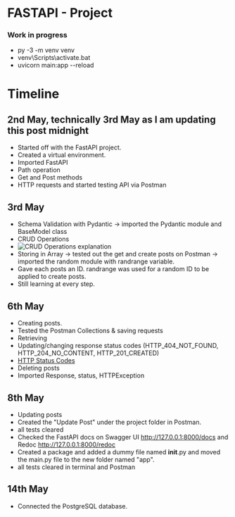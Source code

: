 # FASTAPI - Project

### Work in progress
- py  -3  -m venv venv
- venv\Scripts\activate.bat
- uvicorn main:app  --reload

# Timeline

## 2nd May, technically 3rd May as I am updating this post midnight
- Started off with the FastAPI project.
- Created a virtual environment.
- Imported FastAPI
- Path operation
- Get and Post methods
- HTTP requests and started testing API via Postman

## 3rd May
- Schema Validation with Pydantic -> imported the Pydantic module and BaseModel class
- CRUD Operations 
- ![CRUD Operations explanation](https://assets.website-files.com/5ff66329429d880392f6cba2/61c325278ba0dc1f5c550f27_CRUD%20acronym.png)
- Storing in Array -> tested out the get and create posts on Postman -> imported the random module with randrange variable.
- Gave each posts an ID. randrange was used for a random ID to be applied to create posts.
- Still learning at every step.

## 6th May
- Creating posts.
- Tested the Postman Collections & saving requests
- Retrieving
- Updating/changing response status codes (HTTP_404_NOT_FOUND, HTTP_204_NO_CONTENT, HTTP_201_CREATED)
- [HTTP Status Codes](https://developer.mozilla.org/en-US/docs/Web/HTTP/Status)
- Deleting posts
- Imported Response, status, HTTPException

## 8th May
- Updating posts
- Created the "Update Post" under the project folder in Postman.
- all tests cleared
- Checked the FastAPI docs on Swagger UI http://127.0.0.1:8000/docs and Redoc http://127.0.0.1:8000/redoc
- Created a package and added a dummy file named __init__.py and moved the main.py file to the new folder named "app".
- all tests cleared in terminal and Postman

## 14th May
- Connected the PostgreSQL database.
